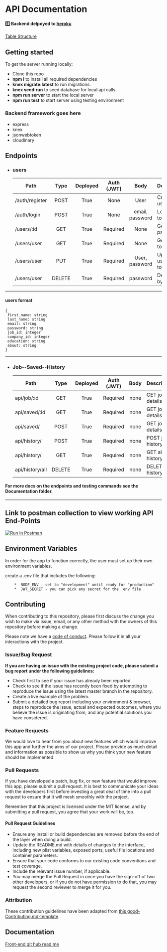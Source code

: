 

# API Documentation

#### 1️⃣ Backend delpoyed to [heroku](https://quickhire.herokuapp.com/) <br>
[Table Structure](https://dbdesigner.page.link/DjSqHkGY7STm3rf76)


## Getting started

To get the server running locally:


- Clone this repo
- **npm i** to install all required dependencies
- **knex migrate:latest** to run migrations.
- **knex seed:run** to seed database for local api calls 
- **npm run server** to start the local server
- **npm run test** to start server using testing environment


### Backend framework goes here



-    express
-    knex
-    jsonwebtoken
-    cloudinary


## Endpoints



- ### users
    | Path              | Type   | Deployed | Auth (JWT) | Body               | Description          |
    | ----------------- |:------:|:--------:|:----------:|:------------------:| -------------------- |
    | /auth/register    | POST   |     True | None       | User               | Create new user      |
    | /auth/login       | POST   |     True | None       | email, password    | Log in, get token    |
    | /users/:id        | GET    |     True | Required   | None               | Get user by param ID |
    | /users/user       | GET    |     True | Required   | None               | Get user by token    |
    | /users/user       | PUT    |     True | Required   | User, password     | Update user by token |
    | /users/user       | DELETE |     True | Required   | password           | Delete user by token |
    

---
#### users format

```
{
 first_name: string
 last_name: string
 email: string
 password: string
 job_id: integer
 company_id: integer
 education: string
 about: string 
}
```

---

- ### Job--Saved--History 
   
   | Path                     | Type   | Deployed | Auth (JWT) | Body  | Description              |
   | ------------------------ |:------:|:--------:|:----------:|:-----:| ------------------------ |
   | api/job/:id              | GET    |     True | Required   | none  | GET job details by id    |
   | api/saved/:id            | GET    |     True | Required   | none  | GET job details by id    |
   | api/saved/               | POST   |     True | Required   | none  | GET job details by id    |
   | api/history/             | POST   |     True | Required   | none  | POST job to history      |
   | api/history/             | GET    |     True | Required   | none  | GET all history          |
   | api/history/all          | DELETE |     True | Required   | none  | DELETE all history       |

    

#### For more docs on the endpoints and testing commands see the Documentation folder.



---

## Link to postman collection to view working API End-Points 

[![Run in Postman](https://run.pstmn.io/button.svg)](https://app.getpostman.com/run-collection/573ca210c5481c7f4047)



##  Environment Variables

In order for the app to function correctly, the user must set up their own environment variables.

create a .env file that includes the following:

```
    *  NODE_ENV - set to "development" until ready for "production"
    *  JWT_SECRET - you can pick any secret for the .env file
```
    
## Contributing

When contributing to this repository, please first discuss the change you wish to make via issue, email, or any other method with the owners of this repository before making a change.

Please note we have a [code of conduct](./code_of_conduct.md). Please follow it in all your interactions with the project.

### Issue/Bug Request

 **If you are having an issue with the existing project code, please submit a bug report under the following guidelines:**
 - Check first to see if your issue has already been reported.
 - Check to see if the issue has recently been fixed by attempting to reproduce the issue using the latest master branch in the repository.
 - Create a live example of the problem.
 - Submit a detailed bug report including your environment & browser, steps to reproduce the issue, actual and expected outcomes,  where you believe the issue is originating from, and any potential solutions you have considered.

### Feature Requests

We would love to hear from you about new features which would improve this app and further the aims of our project. Please provide as much detail and information as possible to show us why you think your new feature should be implemented.

### Pull Requests

If you have developed a patch, bug fix, or new feature that would improve this app, please submit a pull request. It is best to communicate your ideas with the developers first before investing a great deal of time into a pull request to ensure that it will mesh smoothly with the project.

Remember that this project is licensed under the MIT license, and by submitting a pull request, you agree that your work will be, too.

#### Pull Request Guidelines

- Ensure any install or build dependencies are removed before the end of the layer when doing a build.
- Update the README.md with details of changes to the interface, including new plist variables, exposed ports, useful file locations and container parameters.
- Ensure that your code conforms to our existing code conventions and test coverage.
- Include the relevant issue number, if applicable.
- You may merge the Pull Request in once you have the sign-off of two other developers, or if you do not have permission to do that, you may request the second reviewer to merge it for you.

### Attribution

These contribution guidelines have been adapted from [this good-Contributing.md-template](https://gist.github.com/PurpleBooth/b24679402957c63ec426).

## Documentation
[Front-end git hub read me ](https://github.com/Lambda-School-Labs/Job-Funnel-fe/blob/master/README.md)
